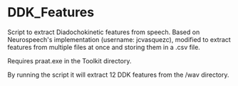 # DDK_Features
Script to extract Diadochokinetic features from speech. Based on Neurospeech's implementation
(username: jcvasquezc), modified to extract features from multiple files at once and storing them
in a .csv file.

Requires praat.exe in the Toolkit directory.

By running the script it will extract 12 DDK features from the /wav directory.
